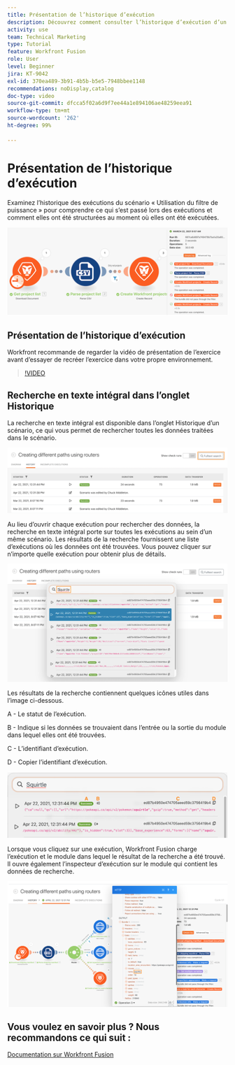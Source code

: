 ```yaml
---
title: Présentation de l’historique d’exécution
description: Découvrez comment consulter l’historique d’exécution d’un scénario pour comprendre ce qui s’est passé et à quel moment dans  [!DNL Adobe Workfront Fusion].
activity: use
team: Technical Marketing
type: Tutorial
feature: Workfront Fusion
role: User
level: Beginner
jira: KT-9042
exl-id: 370ea489-3b91-4b5b-b5e5-7948bbee1148
recommendations: noDisplay,catalog
doc-type: video
source-git-commit: dfcca5f02a6d9f7ee44a1e894106ae48259eea91
workflow-type: tm+mt
source-wordcount: '262'
ht-degree: 99%

---
```


# Présentation de l’historique d’exécution

Examinez l’historique des exécutions du scénario « Utilisation du filtre de puissance » pour comprendre ce qui s’est passé lors des exécutions et comment elles ont été structurées au moment où elles ont été exécutées.

![Image de l’historique d’exécution dans un scénario Fusion](assets/execution-history-and-scheduling-1.png)

## Présentation de l’historique d’exécution

Workfront recommande de regarder la vidéo de présentation de l’exercice avant d’essayer de recréer l’exercice dans votre propre environnement.

>[!VIDEO](https://video.tv.adobe.com/v/335283/?quality=12&learn=on&enablevpops)


## Recherche en texte intégral dans l’onglet Historique

La recherche en texte intégral est disponible dans l’onglet Historique d’un scénario, ce qui vous permet de rechercher toutes les données traitées dans le scénario.

![Image de la recherche de l’historique d’exécution](assets/execution-history-and-scheduling-2.png)

Au lieu d’ouvrir chaque exécution pour rechercher des données, la recherche en texte intégral porte sur toutes les exécutions au sein d’un même scénario. Les résultats de la recherche fournissent une liste d’exécutions où les données ont été trouvées. Vous pouvez cliquer sur n’importe quelle exécution pour obtenir plus de détails.

![Image d’une recherche d’historique d’exécution](assets/execution-history-and-scheduling-3.png)

Les résultats de la recherche contiennent quelques icônes utiles dans l’image ci-dessous.

A - Le statut de l’exécution.

B - Indique si les données se trouvaient dans l’entrée ou la sortie du module dans lequel elles ont été trouvées.

C - L’identifiant d’exécution.

D - Copier l’identifiant d’exécution.

![Image des résultats de la recherche d’un historique d’exécution](assets/execution-history-and-scheduling-4.png)

Lorsque vous cliquez sur une exécution, Workfront Fusion charge l’exécution et le module dans lequel le résultat de la recherche a été trouvé. Il ouvre également l’inspecteur d’exécution sur le module qui contient les données de recherche.

![Image des liens de l’historique d’exécution](assets/execution-history-and-scheduling-5.png)


## Vous voulez en savoir plus ? Nous recommandons ce qui suit :

[Documentation sur Workfront Fusion](https://experienceleague.adobe.com/fr/docs/workfront-fusion/using/get-started-with-fusion/understand-workfront-fusion/workfront-fusion-overview)
